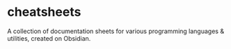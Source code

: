# cheatsheets
A collection of documentation sheets for various programming languages &amp; utilities, created on Obsidian.
